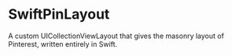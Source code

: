 SwiftPinLayout
==============

A custom UICollectionViewLayout that gives the masonry layout of Pinterest, written entirely in Swift.
